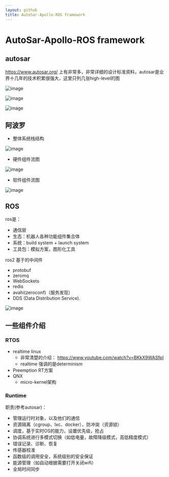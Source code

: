```yaml
---
layout: github
title: AutoSar-Apollo-ROS framework
---
```


# AutoSar-Apollo-ROS framework


## autosar
https://www.autosar.org/ 上有非常多，非常详细的设计标准资料，autosar是业界十几年的技术积累很强大，这里只列几张high-level的图

![image](http://www.luolei.site/source/images/autosar1.png)

![image](http://www.luolei.site/source/images/autosar2.png)

![image](http://www.luolei.site/source/images/autosar3.png)

## 阿波罗

+ 整体系统栈结构

![image](https://media.githubusercontent.com/media/ApolloAuto/apollo/master/docs/demo_guide/images/Apollo_3.0_diagram.png)

+ 硬件组件流图

![image](https://media.githubusercontent.com/media/ApolloAuto/apollo/master/docs/demo_guide/images/Hardware_connection_3_5.png)

+ 软件组件流图 

![image](https://media.githubusercontent.com/media/ApolloAuto/apollo/master/docs/specs/images/Apollo_3.0_SW.png)


## ROS

ros是：
+ 通信层
+ 生态：机器人各种功能组件集合体
+ 系统：build system + launch system
+ 工具包：模拟方案，图形化工具

ros2 基于的中间件
+ protobuf
+ zeromq
+ WebSockets
+ redis
+ avahi(zeroconf)（服务发现）
+ DDS (Data Distribution Service).


![image](http://www.guyuehome.com/wp-content/uploads/2018/12/Image_thumb-5.png)

## 一些组件介绍

### RTOS

+ realtime linux
    + 非常清楚的介绍： https://www.youtube.com/watch?v=BKkX9WASfpI
    + realtime 强调的是determinism
+ Preemption RT方案
+ QNX
    + micro-kernel架构

### Runtime  

职责(参考autosar)：
+ 管理运行时对象，以及他们的通信
+ 资源隔离（cgroup、lxc、docker），防冲突（资源锁）
+ 调度，基于实时OS的能力，设置优先级，抢占
+ 协调系统进行多模式切换（如低电量，故障降级模式，高低精度模式）
+ 错误记录、诊断、恢复
+ 传感器校准
+ 函数级的调用安全，系统级别的安全保证
+ 能源管理（如自动根据需要打开关闭wifi）
+ 全局时间同步

